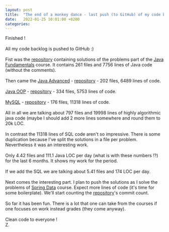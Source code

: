 ```yaml
---
layout: post
title:  "The end of a monkey dance - last push (to GitHub) of my code backlog"
date:   2022-01-25 10:01:00 +0200
categories: 
---
```


Finished !  
<br>
All my code backlog is pushed to GitHub :)  
<br>
Fist was the [repository](https://github.com/z1n0v1/M01-Java-Fundamentals) containing solutions of the problems part of the [Java Fundamentals](/M01-Java-Fundamentals/) course. It contains 261 files and 7756 lines of Java code (without the comments).
<br>
<br>
Then came the [Java Advanced](/M02-Java-Advanced/) - [repository](https://github.com/z1n0v1/M02-Java-Advanced) - 202 files, 6489 lines of code.
<br>
<br>
[Java OOP](/M02-Java-OOP/) - [repository](https://github.com/z1n0v1/M02-Java-OOP) - 334 files, 5753 lines of code.
<br>
<br>
[MySQL](/M03-MySQL/) - [repository](https://github.com/z1n0v1/M03-MySQL) - 176 files, 11318 lines of code.
<br>
<br>
All in all we are talking about 797 files and 19998 lines of highly algorithmic java code (maybe I should add 2 more lines somewhere and round them to 20k LOC.
<br>
<br>
In contrast the 11318 lines of SQL code aren't so impressive. There is some duplication because I've split the solutions in a file per problem. Nevertheless it was an interesting work.
<br>
<br>
Only 4.42 files and 111.1 Java LOC per day (what is with these numbers !?) for the last 6 months. It shows my work for the period.
<br>
<br>
If we add the SQL we are talking about  5.41 files and 174 LOC per day.
<br>
<br>
Next comes the interesting part. I plan to push the solutions as I solve the problems of [Spring Data](/M03-Spring-Data/) course. Expect more lines of code (it's time for some boilerplate). We'll start counting the [repository](https://github.com/z1n0v1/M03-Spring-Data)'s commit count.
<br>
<br>
So far it has been fun. There is a lot that one can take from the courses if one focuses on work instead grades (they come anyway).
<br>
<br>
Clean code to everyone !
<br>
Z.